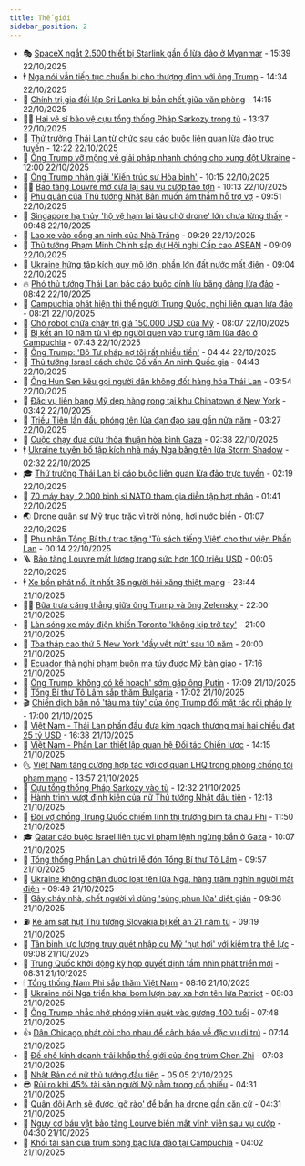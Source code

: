 ```yaml
---
title: Thế giới
sidebar_position: 2
---
```


<!-- vnexpress-the-gioi:START -->
- 🎭 [SpaceX ngắt 2.500 thiết bị Starlink gần ổ lừa đảo ở Myanmar](https://vnexpress.net/spacex-ngat-2-500-thiet-bi-starlink-gan-o-lua-dao-o-myanmar-4954633.html) - 15:39 22/10/2025
- 🕴 [Nga nói vẫn tiếp tục chuẩn bị cho thượng đỉnh với ông Trump](https://vnexpress.net/nga-noi-van-tiep-tuc-chuan-bi-cho-thuong-dinh-voi-ong-trump-4954561.html) - 14:34 22/10/2025
- 🤭 [Chính trị gia đối lập Sri Lanka bị bắn chết giữa văn phòng](https://vnexpress.net/chinh-tri-gia-doi-lap-sri-lanka-bi-ban-chet-giua-van-phong-4954619.html) - 14:15 22/10/2025
- 🧑‍💻 [Hai vệ sĩ bảo vệ cựu tổng thống Pháp Sarkozy trong tù](https://vnexpress.net/hai-ve-si-bao-ve-cuu-tong-thong-phap-sarkozy-trong-tu-4954603.html) - 13:37 22/10/2025
- 🦏 [Thứ trưởng Thái Lan từ chức sau cáo buộc liên quan lừa đảo trực tuyến](https://vnexpress.net/thu-truong-thai-lan-tu-chuc-sau-cao-buoc-lien-quan-lua-dao-truc-tuyen-4954586.html) - 12:22 22/10/2025
- 🦒 [Ông Trump vỡ mộng về giải pháp nhanh chóng cho xung đột Ukraine](https://vnexpress.net/ong-trump-vo-mong-ve-giai-phap-nhanh-chong-cho-xung-dot-ukraine-4954229.html) - 12:00 22/10/2025
- 🌈 [Ông Trump nhận giải &#39;Kiến trúc sư Hòa bình&#39;](https://vnexpress.net/ong-trump-nhan-giai-kien-truc-su-hoa-binh-4954533.html) - 10:15 22/10/2025
- 🧑‍🏫 [Bảo tàng Louvre mở cửa lại sau vụ cướp táo tợn](https://vnexpress.net/bao-tang-louvre-mo-cua-lai-sau-vu-cuop-tao-ton-4954510.html) - 10:13 22/10/2025
- 🐲 [Phu quân của Thủ tướng Nhật Bản muốn âm thầm hỗ trợ vợ](https://vnexpress.net/phu-quan-cua-thu-tuong-nhat-ban-muon-am-tham-ho-tro-vo-4954471.html) - 09:51 22/10/2025
- 🦒 [Singapore hạ thủy &#39;hộ vệ hạm lai tàu chở drone&#39; lớn chưa từng thấy](https://vnexpress.net/singapore-ha-thuy-ho-ve-ham-lai-tau-cho-drone-lon-chua-tung-thay-4954379.html) - 09:48 22/10/2025
- 🐻 [Lao xe vào cổng an ninh của Nhà Trắng](https://vnexpress.net/lao-xe-vao-cong-an-ninh-cua-nha-trang-4954490.html) - 09:29 22/10/2025
- 🚀 [Thủ tướng Phạm Minh Chính sắp dự Hội nghị Cấp cao ASEAN](https://vnexpress.net/thu-tuong-pham-minh-chinh-sap-du-hoi-nghi-cap-cao-asean-4954515.html) - 09:09 22/10/2025
- 🥰 [Ukraine hứng tập kích quy mô lớn, phần lớn đất nước mất điện](https://vnexpress.net/ukraine-hung-tap-kich-quy-mo-lon-phan-lon-dat-nuoc-mat-dien-4954480.html) - 09:04 22/10/2025
- 🔥 [Phó thủ tướng Thái Lan bác cáo buộc dính líu băng đảng lừa đảo](https://vnexpress.net/pho-thu-tuong-thai-lan-bac-cao-buoc-dinh-liu-bang-dang-lua-dao-4954437.html) - 08:42 22/10/2025
- 🥳 [Campuchia phát hiện thi thể người Trung Quốc, nghi liên quan lừa đảo](https://vnexpress.net/campuchia-phat-hien-thi-the-nguoi-trung-quoc-nghi-lien-quan-lua-dao-4954385.html) - 08:21 22/10/2025
- 💼 [Chó robot chữa cháy trị giá 150.000 USD của Mỹ](https://vnexpress.net/cho-robot-chua-chay-tri-gia-150-000-usd-cua-my-4954353.html) - 08:07 22/10/2025
- 🤡 [Bị kết án 10 năm tù vì ép người quen vào trung tâm lừa đảo ở Campuchia](https://vnexpress.net/bi-ket-an-10-nam-tu-vi-ep-nguoi-quen-vao-trung-tam-lua-dao-o-campuchia-4954421.html) - 07:43 22/10/2025
- 🌁 [Ông Trump: &#39;Bộ Tư pháp nợ tôi rất nhiều tiền&#39;](https://vnexpress.net/ong-trump-bo-tu-phap-no-toi-rat-nhieu-tien-4954197.html) - 04:44 22/10/2025
- 🤩 [Thủ tướng Israel cách chức Cố vấn An ninh Quốc gia](https://vnexpress.net/thu-tuong-israel-cach-chuc-co-van-an-ninh-quoc-gia-4954289.html) - 04:43 22/10/2025
- 🎉 [Ông Hun Sen kêu gọi người dân không đốt hàng hóa Thái Lan](https://vnexpress.net/ong-hun-sen-keu-goi-nguoi-dan-khong-dot-hang-hoa-thai-lan-4954266.html) - 03:54 22/10/2025
- 🎉 [Đặc vụ liên bang Mỹ dẹp hàng rong tại khu Chinatown ở New York](https://vnexpress.net/dac-vu-lien-bang-my-dep-hang-rong-tai-khu-chinatown-o-new-york-4954282.html) - 03:42 22/10/2025
- 🌁 [Triều Tiên lần đầu phóng tên lửa đạn đạo sau gần nửa năm](https://vnexpress.net/trieu-tien-lan-dau-phong-ten-lua-dan-dao-sau-gan-nua-nam-4954219.html) - 03:27 22/10/2025
- 🌊 [Cuộc chạy đua cứu thỏa thuận hòa bình Gaza](https://vnexpress.net/cuoc-chay-dua-cuu-thoa-thuan-hoa-binh-gaza-4953769.html) - 02:38 22/10/2025
- 🕴 [Ukraine tuyên bố tập kích nhà máy Nga bằng tên lửa Storm Shadow](https://vnexpress.net/ukraine-tuyen-bo-tap-kich-nha-may-nga-bang-ten-lua-storm-shadow-4954233.html) - 02:32 22/10/2025
- 🎓 [Thứ trưởng Thái Lan bị cáo buộc liên quan lừa đảo trực tuyến](https://vnexpress.net/thu-truong-thai-lan-bi-cao-buoc-lien-quan-lua-dao-truc-tuyen-4954239.html) - 02:19 22/10/2025
- 🦩 [70 máy bay, 2.000 binh sĩ NATO tham gia diễn tập hạt nhân](https://vnexpress.net/70-may-bay-2-000-binh-si-nato-tham-gia-dien-tap-hat-nhan-4954203.html) - 01:41 22/10/2025
- 🌏 [Drone quân sự Mỹ trục trặc vì trời nóng, hơi nước biển](https://vnexpress.net/drone-quan-su-my-truc-trac-vi-troi-nong-hoi-nuoc-bien-4954084.html) - 01:07 22/10/2025
- 🌋 [Phu nhân Tổng Bí thư trao tặng &#39;Tủ sách tiếng Việt&#39; cho thư viện Phần Lan](https://vnexpress.net/phu-nhan-tong-bi-thu-trao-tang-tu-sach-tieng-viet-cho-thu-vien-phan-lan-4954201.html) - 00:14 22/10/2025
- 🪜 [Bảo tàng Louvre mất lượng trang sức hơn 100 triệu USD](https://vnexpress.net/bao-tang-louvre-mat-luong-trang-suc-hon-100-trieu-usd-4954199.html) - 00:05 22/10/2025
- 🕴 [Xe bồn phát nổ, ít nhất 35 người hôi xăng thiệt mạng](https://vnexpress.net/xe-bon-phat-no-it-nhat-35-nguoi-hoi-xang-thiet-mang-4954193.html) - 23:44 21/10/2025
- 🧑‍🏫 [Bữa trưa căng thẳng giữa ông Trump và ông Zelensky](https://vnexpress.net/bua-trua-cang-thang-giua-ong-trump-va-ong-zelensky-4953761.html) - 22:00 21/10/2025
- 🌮 [Làn sóng xe máy điện khiến Toronto &#39;không kịp trở tay&#39;](https://vnexpress.net/lan-song-xe-may-dien-khien-toronto-khong-kip-tro-tay-4953556.html) - 21:00 21/10/2025
- 🚦 [Tòa tháp cao thứ 5 New York &#39;đầy vết nứt&#39; sau 10 năm](https://vnexpress.net/toa-thap-cao-thu-5-new-york-day-vet-nut-sau-10-nam-4953983.html) - 20:00 21/10/2025
- 💫 [Ecuador thả nghi phạm buôn ma túy được Mỹ bàn giao](https://vnexpress.net/ecuador-tha-nghi-pham-buon-ma-tuy-duoc-my-ban-giao-4954075.html) - 17:16 21/10/2025
- 🤡 [Ông Trump &#39;không có kế hoạch&#39; sớm gặp ông Putin](https://vnexpress.net/ong-trump-khong-co-ke-hoach-som-gap-ong-putin-4954180.html) - 17:09 21/10/2025
- 🦣 [Tổng Bí thư Tô Lâm sắp thăm Bulgaria](https://vnexpress.net/tong-bi-thu-to-lam-sap-tham-bulgaria-4954176.html) - 17:02 21/10/2025
- 🎬 [Chiến dịch bắn nổ &#39;tàu ma túy&#39; của ông Trump đối mặt rắc rối pháp lý](https://vnexpress.net/chien-dich-ban-no-tau-ma-tuy-cua-ong-trump-doi-mat-rac-roi-phap-ly-4953945.html) - 17:00 21/10/2025
- 🎉 [Việt Nam - Thái Lan phấn đấu đưa kim ngạch thương mại hai chiều đạt 25 tỷ USD](https://vnexpress.net/viet-nam-thai-lan-phan-dau-dua-kim-ngach-thuong-mai-hai-chieu-dat-25-ty-usd-4954164.html) - 16:38 21/10/2025
- 🎡 [Việt Nam - Phần Lan thiết lập quan hệ Đối tác Chiến lược](https://vnexpress.net/viet-nam-phan-lan-thiet-lap-quan-he-doi-tac-chien-luoc-4954142.html) - 14:15 21/10/2025
- 🌜 [Việt Nam tăng cường hợp tác với cơ quan LHQ trong phòng chống tội phạm mạng](https://vnexpress.net/viet-nam-tang-cuong-hop-tac-voi-co-quan-lhq-trong-phong-chong-toi-pham-mang-4954134.html) - 13:57 21/10/2025
- 🎡 [Cựu tổng thống Pháp Sarkozy vào tù](https://vnexpress.net/cuu-tong-thong-phap-sarkozy-vao-tu-4954125.html) - 12:32 21/10/2025
- 🤗 [Hành trình vượt định kiến của nữ Thủ tướng Nhật đầu tiên](https://vnexpress.net/hanh-trinh-vuot-dinh-kien-cua-nu-thu-tuong-nhat-dau-tien-4953948.html) - 12:13 21/10/2025
- 🦩 [Đôi vợ chồng Trung Quốc chiếm lĩnh thị trường bỉm tã châu Phi](https://vnexpress.net/doi-vo-chong-trung-quoc-chiem-linh-thi-truong-bim-ta-chau-phi-4954020.html) - 11:50 21/10/2025
- 🎓 [Qatar cáo buộc Israel liên tục vi phạm lệnh ngừng bắn ở Gaza](https://vnexpress.net/qatar-cao-buoc-israel-lien-tuc-vi-pham-lenh-ngung-ban-o-gaza-4953937.html) - 10:07 21/10/2025
- 🌁 [Tổng thống Phần Lan chủ trì lễ đón Tổng Bí thư Tô Lâm](https://vnexpress.net/tong-thong-phan-lan-chu-tri-le-don-tong-bi-thu-to-lam-4954082.html) - 09:57 21/10/2025
- 🤩 [Ukraine không chặn được loạt tên lửa Nga, hàng trăm nghìn người mất điện](https://vnexpress.net/ukraine-khong-chan-duoc-loat-ten-lua-nga-hang-tram-nghin-nguoi-mat-dien-4954032.html) - 09:49 21/10/2025
- 👹 [Gây cháy nhà, chết người vì dùng &#39;súng phun lửa&#39; diệt gián](https://vnexpress.net/gay-chay-nha-chet-nguoi-vi-dung-sung-phun-lua-diet-gian-4954008.html) - 09:36 21/10/2025
- ⛽️ [Kẻ ám sát hụt Thủ tướng Slovakia bị kết án 21 năm tù](https://vnexpress.net/ke-am-sat-hut-thu-tuong-slovakia-bi-ket-an-21-nam-tu-4954037.html) - 09:19 21/10/2025
- 🚀 [Tân binh lực lượng truy quét nhập cư Mỹ &#39;hụt hơi&#39; với kiểm tra thể lực](https://vnexpress.net/tan-binh-luc-luong-truy-quet-nhap-cu-my-hut-hoi-voi-kiem-tra-the-luc-4953992.html) - 09:08 21/10/2025
- 🎡 [Trung Quốc khởi động kỳ họp quyết định tầm nhìn phát triển mới](https://vnexpress.net/trung-quoc-khoi-dong-ky-hop-quyet-dinh-tam-nhin-phat-trien-moi-4953861.html) - 08:31 21/10/2025
- 🕯 [Tổng thống Nam Phi sắp thăm Việt Nam](https://vnexpress.net/tong-thong-nam-phi-sap-tham-viet-nam-4953961.html) - 08:16 21/10/2025
- 🐻 [Ukraine nói Nga triển khai bom lượn bay xa hơn tên lửa Patriot](https://vnexpress.net/ukraine-noi-nga-trien-khai-bom-luon-bay-xa-hon-ten-lua-patriot-4953897.html) - 08:03 21/10/2025
- 🚦 [Ông Trump nhắc nhở phóng viên quệt vào gương 400 tuổi](https://vnexpress.net/ong-trump-nhac-nho-phong-vien-quet-vao-guong-400-tuoi-4953893.html) - 07:48 21/10/2025
- 👍 [Dân Chicago phát còi cho nhau để cảnh báo về đặc vụ di trú](https://vnexpress.net/dan-chicago-phat-coi-cho-nhau-de-canh-bao-ve-dac-vu-di-tru-4953891.html) - 07:14 21/10/2025
- 🚀 [Đế chế kinh doanh trải khắp thế giới của ông trùm Chen Zhi](https://vnexpress.net/de-che-kinh-doanh-trai-khap-the-gioi-cua-ong-trum-chen-zhi-4953461.html) - 07:03 21/10/2025
- 🌮 [Nhật Bản có nữ thủ tướng đầu tiên](https://vnexpress.net/nhat-ban-co-nu-thu-tuong-dau-tien-4953912.html) - 05:05 21/10/2025
- 😎 [Rủi ro khi 45% tài sản người Mỹ nằm trong cổ phiếu](https://vnexpress.net/rui-ro-khi-45-tai-san-nguoi-my-nam-trong-co-phieu-4951981.html) - 04:31 21/10/2025
- 🐲 [Quân đội Anh sẽ được &#39;gỡ rào&#39; để bắn hạ drone gần căn cứ](https://vnexpress.net/quan-doi-anh-se-duoc-go-rao-de-ban-ha-drone-gan-can-cu-4953846.html) - 04:31 21/10/2025
- 💫 [Nguy cơ báu vật bảo tàng Lourve biến mất vĩnh viễn sau vụ cướp](https://vnexpress.net/nguy-co-bau-vat-bao-tang-lourve-bien-mat-vinh-vien-sau-vu-cuop-4953766.html) - 04:30 21/10/2025
- 👀 [Khối tài sản của trùm sòng bạc lừa đảo tại Campuchia](https://vnexpress.net/khoi-tai-san-cua-trum-song-bac-lua-dao-tai-campuchia-4953310.html) - 04:02 21/10/2025<!-- vnexpress-the-gioi:END -->
